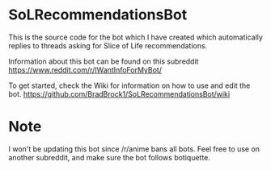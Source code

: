 # SoLRecommendationsBot
This is the source code for the bot which I have created which automatically replies to threads asking for Slice of Life recommendations.

Information about this bot can be found on this subreddit https://www.reddit.com/r/IWantInfoForMyBot/

To get started, check the Wiki for information on how to use and edit the bot. https://github.com/BradBrock1/SoLRecommendationsBot/wiki

# Note 
I won't be updating this bot since /r/anime bans all bots. Feel free to use on another subreddit, and make sure the bot follows botiquette.
